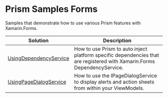 # Prism Samples Forms
Samples that demonstrate how to use various Prism features with Xamarin.Forms.

| Solution | Description |
-----------|-------------|
| [UsingDependencyService][1] |How to use Prism to auto inject platform specific dependencies that are registered with Xamarin.Forms DependencyService.
| [UsingPageDialogService][2] |How to use the IPageDialogService to display alerts and action sheets from within your ViewModels.


[1]: UsingDependencyService/
[2]: UsingPageDialogService/

